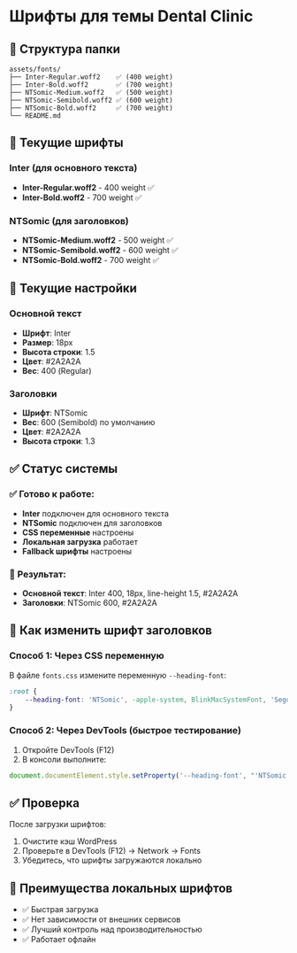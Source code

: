 # Шрифты для темы Dental Clinic

## 📁 Структура папки
```
assets/fonts/
├── Inter-Regular.woff2    ✅ (400 weight)
├── Inter-Bold.woff2       ✅ (700 weight)
├── NTSomic-Medium.woff2   ✅ (500 weight)
├── NTSomic-Semibold.woff2 ✅ (600 weight)
├── NTSomic-Bold.woff2     ✅ (700 weight)
└── README.md
```

## 🎯 Текущие шрифты

### Inter (для основного текста)
- **Inter-Regular.woff2** - 400 weight ✅
- **Inter-Bold.woff2** - 700 weight ✅

### NTSomic (для заголовков)
- **NTSomic-Medium.woff2** - 500 weight ✅
- **NTSomic-Semibold.woff2** - 600 weight ✅
- **NTSomic-Bold.woff2** - 700 weight ✅

## 🎨 Текущие настройки

### Основной текст
- **Шрифт**: Inter
- **Размер**: 18px
- **Высота строки**: 1.5
- **Цвет**: #2A2A2A
- **Вес**: 400 (Regular)

### Заголовки
- **Шрифт**: NTSomic
- **Вес**: 600 (Semibold) по умолчанию
- **Цвет**: #2A2A2A
- **Высота строки**: 1.3

## ✅ Статус системы

### ✅ Готово к работе:
- **Inter** подключен для основного текста
- **NTSomic** подключен для заголовков
- **CSS переменные** настроены
- **Локальная загрузка** работает
- **Fallback шрифты** настроены

### 🎯 Результат:
- **Основной текст**: Inter 400, 18px, line-height 1.5, #2A2A2A
- **Заголовки**: NTSomic 600, #2A2A2A

## 🔧 Как изменить шрифт заголовков

### Способ 1: Через CSS переменную
В файле `fonts.css` измените переменную `--heading-font`:

```css
:root {
    --heading-font: 'NTSomic', -apple-system, BlinkMacSystemFont, 'Segoe UI', Roboto, sans-serif;
}
```

### Способ 2: Через DevTools (быстрое тестирование)
1. Откройте DevTools (F12)
2. В консоли выполните:
```javascript
document.documentElement.style.setProperty('--heading-font', "'NTSomic', sans-serif");
```

## ✅ Проверка
После загрузки шрифтов:
1. Очистите кэш WordPress
2. Проверьте в DevTools (F12) → Network → Fonts
3. Убедитесь, что шрифты загружаются локально

## 🚀 Преимущества локальных шрифтов
- ✅ Быстрая загрузка
- ✅ Нет зависимости от внешних сервисов
- ✅ Лучший контроль над производительностью
- ✅ Работает офлайн
